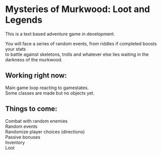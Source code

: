 
# Mysteries of Murkwood: Loot and Legends

This is a text based adventure game in development.

You will face a series of random events, from riddles if completed boosts your stats <br />
to battle against skeletons, trolls and whatever else lies waiting in the darkness of the murkwood.


## Working right now:
Main game loop reacting to gamestates. <br />
Some classes are made but no objects yet.

## Things to come:
Combat with random enemies <br />
Random events <br />
Randomize player choices (directions) <br />
Passive bonuses <br />
Inventory <br />
Loot <br />